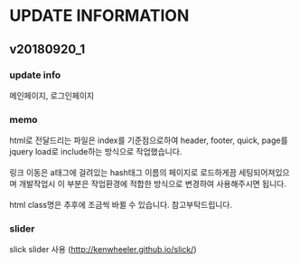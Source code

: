 # UPDATE INFORMATION

## v20180920_1

### update info
메인페이지, 로그인페이지

### memo

html로 전달드리는 파일은 index를 기준점으로하여 header, footer, quick, page를 jquery load로 include하는 방식으로 작업했습니다.\
\
링크 이동은 a태그에 걸려있는 hash태그 이름의 페이지로 로드하게끔 세팅되어져있으며 개발작업시 이 부분은 작업환경에 적합한 방식으로 변경하여 사용해주시면 됩니다.\
\
html class명은 추후에 조금씩 바뀔 수 있습니다. 참고부탁드립니다.


### slider
slick slider 사용 (http://kenwheeler.github.io/slick/)




